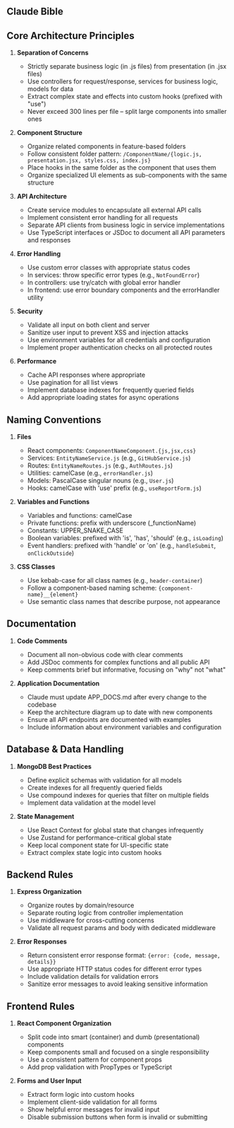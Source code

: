 ## Claude Bible

## Core Architecture Principles

1. **Separation of Concerns**
   - Strictly separate business logic (in .js files) from presentation (in .jsx files)
   - Use controllers for request/response, services for business logic, models for data
   - Extract complex state and effects into custom hooks (prefixed with "use")
   - Never exceed 300 lines per file – split large components into smaller ones

2. **Component Structure**
   - Organize related components in feature-based folders
   - Follow consistent folder pattern: `/ComponentName/{logic.js, presentation.jsx, styles.css, index.js}`
   - Place hooks in the same folder as the component that uses them
   - Organize specialized UI elements as sub-components with the same structure

3. **API Architecture**
   - Create service modules to encapsulate all external API calls
   - Implement consistent error handling for all requests
   - Separate API clients from business logic in service implementations
   - Use TypeScript interfaces or JSDoc to document all API parameters and responses

4. **Error Handling**
   - Use custom error classes with appropriate status codes
   - In services: throw specific error types (e.g., `NotFoundError`)
   - In controllers: use try/catch with global error handler
   - In frontend: use error boundary components and the errorHandler utility

5. **Security**
   - Validate all input on both client and server
   - Sanitize user input to prevent XSS and injection attacks
   - Use environment variables for all credentials and configuration
   - Implement proper authentication checks on all protected routes

6. **Performance**
   - Cache API responses where appropriate
   - Use pagination for all list views
   - Implement database indexes for frequently queried fields
   - Add appropriate loading states for async operations

## Naming Conventions

1. **Files**
   - React components: `ComponentNameComponent.{js,jsx,css}` 
   - Services: `EntityNameService.js` (e.g., `GitHubService.js`)
   - Routes: `EntityNameRoutes.js` (e.g., `AuthRoutes.js`)
   - Utilities: camelCase (e.g., `errorHandler.js`)
   - Models: PascalCase singular nouns (e.g., `User.js`)
   - Hooks: camelCase with 'use' prefix (e.g., `useReportForm.js`)

2. **Variables and Functions**
   - Variables and functions: camelCase 
   - Private functions: prefix with underscore (_functionName)
   - Constants: UPPER_SNAKE_CASE
   - Boolean variables: prefixed with 'is', 'has', 'should' (e.g., `isLoading`)
   - Event handlers: prefixed with 'handle' or 'on' (e.g., `handleSubmit`, `onClickOutside`)

3. **CSS Classes**
   - Use kebab-case for all class names (e.g., `header-container`)
   - Follow a component-based naming scheme: `{component-name}__{element}`
   - Use semantic class names that describe purpose, not appearance

## Documentation

1. **Code Comments**
   - Document all non-obvious code with clear comments
   - Add JSDoc comments for complex functions and all public API
   - Keep comments brief but informative, focusing on "why" not "what"

2. **Application Documentation**
   - Claude must update APP_DOCS.md after every change to the codebase
   - Keep the architecture diagram up to date with new components
   - Ensure all API endpoints are documented with examples
   - Include information about environment variables and configuration

## Database & Data Handling

1. **MongoDB Best Practices**
   - Define explicit schemas with validation for all models
   - Create indexes for all frequently queried fields
   - Use compound indexes for queries that filter on multiple fields
   - Implement data validation at the model level

2. **State Management**
   - Use React Context for global state that changes infrequently
   - Use Zustand for performance-critical global state
   - Keep local component state for UI-specific state
   - Extract complex state logic into custom hooks

## Backend Rules

1. **Express Organization**
   - Organize routes by domain/resource
   - Separate routing logic from controller implementation
   - Use middleware for cross-cutting concerns
   - Validate all request params and body with dedicated middleware

2. **Error Responses**
   - Return consistent error response format: `{error: {code, message, details}}`
   - Use appropriate HTTP status codes for different error types
   - Include validation details for validation errors
   - Sanitize error messages to avoid leaking sensitive information

## Frontend Rules

1. **React Component Organization**
   - Split code into smart (container) and dumb (presentational) components
   - Keep components small and focused on a single responsibility
   - Use a consistent pattern for component props
   - Add prop validation with PropTypes or TypeScript

2. **Forms and User Input**
   - Extract form logic into custom hooks
   - Implement client-side validation for all forms
   - Show helpful error messages for invalid input
   - Disable submission buttons when form is invalid or submitting